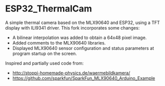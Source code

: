 # ESP32_ThermalCam

A simple thermal camera based on the MLX90640 and ESP32, using a TFT display with ILI9341 driver.
This fork incorporates some changes:
* A bilinear interpolation was added to obtain a 64x48 pixel image.
* Added comments to the MLX90640 libraries.
* Displayed MLX90640 sensor configuration and status parameters at program startup on the screen.

Inspired and partially used code from:
* http://stoppi-homemade-physics.de/waermebildkamera/
* https://github.com/sparkfun/SparkFun_MLX90640_Arduino_Example
